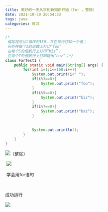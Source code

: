 ```yaml
---
title: 美好的一天从学到新知识开始（for ，整除）
date: 2021-10-30 20:54:33
tags: java
categories: 练习
---
```


<!--more-->

```java
/*
 编写程序从1循环到150，并在每行打印一个值；
 另外在每个3的倍数上打印“foo”
 在每个5的倍数行上打印“biz”；
 在每个7的倍数行上打印输出“baz”；*/
class ForTest1 {
	public static void main(String[] args) {
		for(int i=1;i<=150;i++){
			System.out.print(i+" ");
			if(i%3==0){
				System.out.print("foo");
			}
			if(i%5==0){
				System.out.print("biz");
			}
			if(i%7==0){
				System.out.print("baz");
			}
			
			
			System.out.println();
		}
	}
}
```

![](https://img-blog.csdnimg.cn/18e08fbf1e39425b9283dd4693d10c92.png)（整除）

 ![](https://img-blog.csdnimg.cn/b960f372804245a8936f9dd41402eb12.png)

 学会用for语句

 

成功运行

![](https://img-blog.csdnimg.cn/c797f0cc940943d49b5db9fcfdad53d1.png?x-oss-process=image/watermark,type_ZHJvaWRzYW5zZmFsbGJhY2s,shadow_50,text_Q1NETiBAbTBfMjI3,size_15,color_FFFFFF,t_70,g_se,x_16)